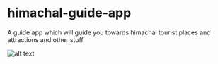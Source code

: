 # himachal-guide-app

A guide app which will guide you towards himachal tourist places and attractions and other stuff

![alt text](http://url/to/img.png)
